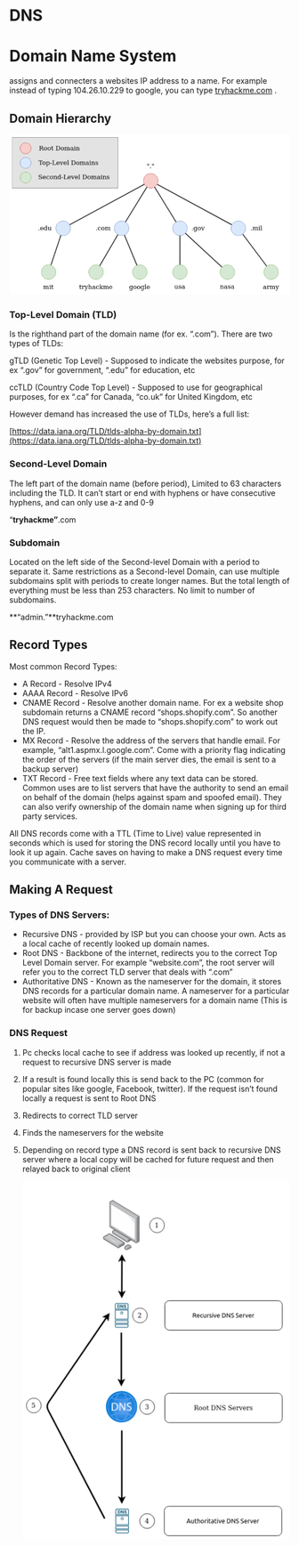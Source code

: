 # DNS

# Domain Name System

assigns and connecters a websites IP address to a name. For example instead of typing 104.26.10.229 to google, you can type [tryhackme.com](http://tryhackme.com) .

## Domain Hierarchy

![Untitled](DNS%20595c3768f0a849c0b9660f7ec987015c/Untitled.png)

### Top-Level Domain (TLD)

Is the righthand part of the domain name (for ex. “.com”). There are two types of TLDs:

gTLD (Genetic Top Level) - Supposed to indicate the websites purpose, for ex “.gov” for government, “.edu” for education, etc

ccTLD (Country Code Top Level) - Supposed to use for geographical purposes, for ex “.ca” for Canada, “co.uk” for United Kingdom, etc

However demand has increased the use of TLDs, here’s a full list:

[https://data.iana.org/TLD/tlds-alpha-by-domain.txt](https://data.iana.org/TLD/tlds-alpha-by-domain.txt)

### Second-Level Domain

The left part of the domain name (before period), Limited to 63 characters including the TLD. It can’t start or end with hyphens or have consecutive hyphens, and can only use a-z and 0-9

“**tryhackme”**.com

### Subdomain

Located on the left side of the Second-level Domain with a period to separate it. Same restrictions as a Second-level Domain, can use multiple subdomains split with periods to create longer names. But the total length of everything must be less than 253 characters. No limit to number of subdomains.

**“admin.”**tryhackme.com

## Record Types

Most common Record Types:

- A Record - Resolve IPv4
- AAAA Record - Resolve IPv6
- CNAME Record - Resolve another domain name. For ex a website shop subdomain returns a CNAME record “shops.shopify.com”. So another DNS request would then be made to “shops.shopify.com” to work out the IP.
- MX Record - Resolve the address of the servers that handle email. For example, “alt1.aspmx.l.google.com”. Come with a priority flag indicating the order of the servers (if the main server dies, the email is sent to a backup server)
- TXT Record - Free text fields where any text data can be stored. Common uses are to list servers that have the authority to send an email on behalf of the domain (helps against spam and spoofed email). They can also verify ownership of the domain name when signing up for third party services.

All DNS records come with a TTL (Time to Live) value represented in seconds which is used for storing the DNS record locally until you have to look it up again. Cache saves on having to make a DNS request every time you communicate with a server.

## Making A Request

### Types of DNS Servers:

- Recursive DNS - provided by ISP but you can choose your own. Acts as a local cache of recently looked up domain names.
- Root DNS - Backbone of the internet, redirects you to the correct Top Level Domain server. For example “website.com”, the root server will refer you to the correct TLD server that deals with “.com”
- Authoritative DNS - Known as the nameserver for the domain, it stores DNS records for a particular domain name. A nameserver for a particular website will often have multiple nameservers for a domain name (This is for backup incase one server goes down)

### DNS Request

1. Pc checks local cache to see if address was looked up recently, if not a request to recursive DNS server is made
2. If a result is found locally this is send back to the PC (common for popular sites like google, Facebook, twitter). If the request isn’t found locally a request is sent to Root DNS
3. Redirects to correct TLD server
4. Finds the nameservers for the website
5. Depending on record type a DNS record is sent back to recursive DNS server where a local copy will be cached for future request and then relayed back to original client
    
    ![Untitled](DNS%20595c3768f0a849c0b9660f7ec987015c/Untitled%201.png)